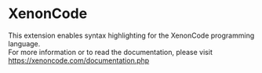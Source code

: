 # XenonCode

This extension enables syntax highlighting for the XenonCode programming language.  
For more information or to read the documentation, please visit https://xenoncode.com/documentation.php

